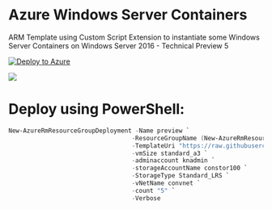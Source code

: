 # Azure Windows Server Containers 
ARM Template using Custom Script Extension to instantiate some Windows Server Containers on Windows Server 2016 - Technical Preview 5


[![Deploy to Azure](http://azuredeploy.net/deploybutton.png)](https://portal.azure.com/#create/Microsoft.Template/uri/https%3A%2F%2Fraw.githubusercontent.com%2Fkrnese%2Fazuredeploy%2Fmaster%2FAzureContainer%2Fazuredeploy.json) 

<a href="http://armviz.io/#/?load=https://raw.githubusercontent.com/krnese/AzureDeploy/master/AzureContainer/azuredeploy.json" target="_blank">
    <img src="http://armviz.io/visualizebutton.png"/>
</a>

# Deploy using PowerShell:

````powershell
New-AzureRmResourceGroupDeployment -Name preview `
                                  -ResourceGroupName (New-AzureRmResourceGroup -Name KNVMCON -Location "west europe").ResourceGroupName `
                                  -TemplateUri "https://raw.githubusercontent.com/krnese/AzureDeploy/master/AzureContainer/azuredeploy.json" ` -containerhost knhost01 `
                                  -vmSize standard_a3 `
                                  -adminaccount knadmin `
                                  -storageAccountName constor100 `
                                  -StorageType Standard_LRS `
                                  -vNetName convnet `
                                  -count "5" `
                                  -Verbose
````                                  
